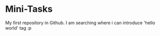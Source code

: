 # Mini-Tasks
My first repository in Github.
I am searching where i can introduce 'hello world' tag :p
